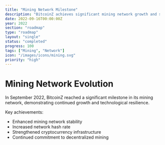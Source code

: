 ```yaml
---
title: "Mining Network Milestone"
description: "BitcoinZ achieves significant mining network growth and stability"
date: 2022-09-16T00:00:00Z
year: 2022
section: "roadmap"
type: "roadmap"
layout: "single"
status: "completed"
progress: 100
tags: ["Mining", "Network"]
icon: "/images/icons/mining.svg"
priority: "high"
---
```


# Mining Network Evolution

In September 2022, BitcoinZ reached a significant milestone in its mining network, demonstrating continued growth and technological resilience.

Key achievements:
- Enhanced mining network stability
- Increased network hash rate
- Strengthened cryptocurrency infrastructure
- Continued commitment to decentralized mining
